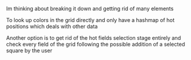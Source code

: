 Im thinking about breaking it down and getting rid of many elements

To look up colors in the grid directly and only have a hashmap of hot positions which deals with other data

Another option is to get rid of the hot fields selection stage entirely and check every field of the grid following the possible addition of a selected square by the user